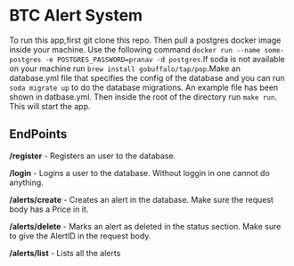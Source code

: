 # BTC Alert System

To run this app,first git clone this repo. Then pull a postgres docker image inside your machine. Use the following command `docker run --name some-postgres -e POSTGRES_PASSWORD=pranav -d postgres`.If soda is not available on your machine run `brew install gobuffalo/tap/pop`.Make an database.yml file that specifies the config of the database and you can  run `soda migrate up` to do the database migrations. An example file has been shown in datbase.yml. Then inside the root of the directory run `make run`. This will start the app.

## EndPoints


**/register** - Registers an user to the database.

**/login** - Logins a user to the database. Without loggin in one cannot do anything.

**/alerts/create** - Creates an alert in the database. Make sure the request body has a Price in it.

**/alerts/delete** - Marks an alert as deleted in the status section. Make sure to give the AlertID in the request body.

**/alerts/list** - Lists all the alerts



